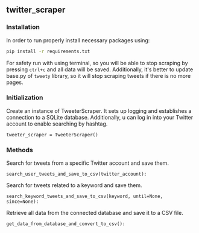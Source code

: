 ## twitter_scraper
### Installation

In order to run properly install necessary packages using:
```bash
pip install -r requirements.txt
```
For safety run with using terminal, so you will be able to stop scraping by pressing `ctrl+c` and all data will be saved.
Additionally, it's better to update base.py of `tweety` library, so it will stop scraping tweets if there is no more pages.

### Initialization

Create an instance of TweeterScraper.
It sets up logging and establishes a connection to a SQLite database. Additionally, u can log in into your Twitter account to enable searching by hashtag.
```
tweeter_scraper = TweeterScraper()
```

### Methods

Search for tweets from a specific Twitter account and save them.
```
search_user_tweets_and_save_to_csv(twitter_account):
```
Search for tweets related to a keyword and save them.
```
search_keyword_tweets_and_save_to_csv(keyword, until=None, since=None):
```
Retrieve all data from the connected database and save it to a CSV file.
```
get_data_from_database_and_convert_to_csv():
```

